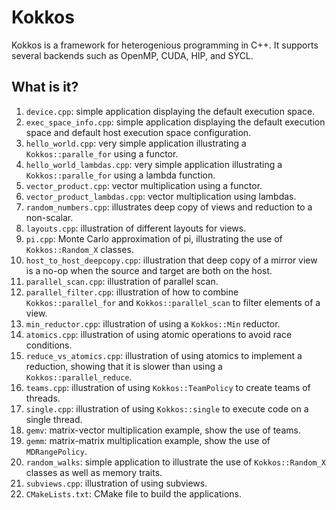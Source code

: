 # Kokkos

Kokkos is a framework for heterogenious programming in C++. It supports
several backends such as OpenMP, CUDA, HIP, and SYCL.


## What is it?

1. `device.cpp`: simple application displaying the default execution
   space.
1. `exec_space_info.cpp`: simple application displaying the default
   execution space and default host execution space configuration.
1. `hello_world.cpp`: very simple application illustrating a
   `Kokkos::paralle_for` using a functor.
1. `hello_world_lambdas.cpp`: very simple application illustrating a
   `Kokkos::paralle_for` using a lambda function.
1. `vector_product.cpp`: vector multiplication using a functor.
1. `vector_product_lambdas.cpp`: vector multiplication using lambdas.
1. `random_numbers.cpp`: illustrates deep copy of views and reduction
   to a non-scalar.
1. `layouts.cpp`: illustration of different layouts for views.
1. `pi.cpp`: Monte Carlo approximation of pi, illustrating the use of
   `Kokkos::Random_X` classes.
1. `host_to_host_deepcopy.cpp`: illustration that deep copy of a mirror
   view is a no-op when the source and target are both on the host.
1. `parallel_scan.cpp`: illustration of parallel scan.
1. `parallel_filter.cpp`: illustration of how to combine `Kokkos::parallel_for`
   and `Kokkos::parallel_scan` to filter elements of a view.
1. `min_reductor.cpp`: illustration of using a `Kokkos::Min` reductor.
1. `atomics.cpp`: illustration of using atomic operations to avoid race conditions.
1. `reduce_vs_atomics.cpp`: illustration of using atomics to implement a reduction,
   showing that it is slower than using a `Kokkos::parallel_reduce`.
1. `teams.cpp`: illustration of using `Kokkos::TeamPolicy` to create
   teams of threads.
1. `single.cpp`: illustration of using `Kokkos::single` to execute
   code on a single thread.
1. `gemv`: matrix-vector multiplication example, show the use of
   teams.
1. `gemm`: matrix-matrix multiplication example, show the use of
   `MDRangePolicy`.
1. `random_walks`: simple application to illustrate the use of
  `Kokkos::Random_X` classes as well as memory traits.
1. `subviews.cpp`: illustration of using subviews.
1. `CMakeLists.txt`: CMake file to build the applications.
